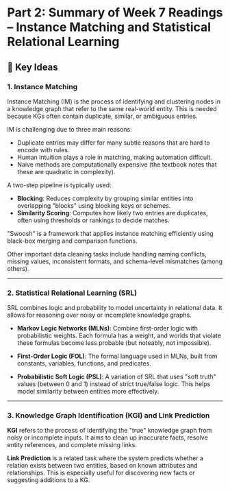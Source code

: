 # Part 2: Summary of Week 7 Readings – Instance Matching and Statistical Relational Learning  

## 🔑 Key Ideas

### 1. Instance Matching

Instance Matching (IM) is the process of identifying and clustering nodes in a knowledge graph that refer to the same real-world entity. This is needed because KGs often contain duplicate, similar, or ambiguous entries.

IM is challenging due to three main reasons:
- Duplicate entries may differ for many subtle reasons that are hard to encode with rules.
- Human intuition plays a role in matching, making automation difficult.
- Naive methods are computationally expensive (the textbook notes that these are quadratic in complexity).

A two-step pipeline is typically used:
- **Blocking**: Reduces complexity by grouping similar entities into overlapping "blocks" using blocking keys or schemes.
- **Similarity Scoring**: Computes how likely two entries are duplicates, often using thresholds or rankings to decide matches.

"Swoosh" is a framework that applies instance matching efficiently using black-box merging and comparison functions.

Other important data cleaning tasks include handling naming conflicts, missing values, inconsistent formats, and schema-level mismatches (among others).

---

### 2. Statistical Relational Learning (SRL)

SRL combines logic and probability to model uncertainty in relational data. It allows for reasoning over noisy or incomplete knowledge graphs.

- **Markov Logic Networks (MLNs)**: Combine first-order logic with probabilistic weights. Each formula has a weight, and worlds that violate these formulas become less probable (but noteably, not impossible).
  
- **First-Order Logic (FOL)**: The formal language used in MLNs, built from constants, variables, functions, and predicates.

- **Probabilistic Soft Logic (PSL)**: A variation of SRL that uses "soft truth" values (between 0 and 1) instead of strict true/false logic. This helps model similarity between entities more effectively.

---

### 3. Knowledge Graph Identification (KGI) and Link Prediction

**KGI** refers to the process of identifying the "true" knowledge graph from noisy or incomplete inputs. It aims to clean up inaccurate facts, resolve entity references, and complete missing links.

**Link Prediction** is a related task where the system predicts whether a relation exists between two entities, based on known attributes and relationships. This is especially useful for discovering new facts or suggesting additions to a KG.
